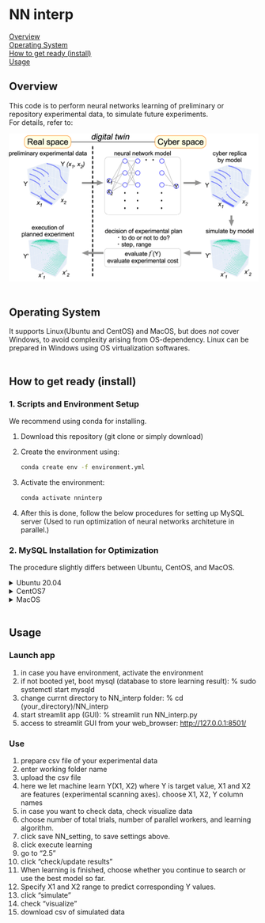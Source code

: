 # NN interp

[Overview](#overview)  
[Operating System](#operating-system)  
[How to get ready (install)](#how-to-get-ready-install)  
[Usage](#usage)  

## Overview
This code is to perform neural networks learning of preliminary or repository experimental data, to simulate future experiments.  
For details, refer to:

![gif](overview.gif)
<br />
<br />

## Operating System
It supports Linux(Ubuntu and CentOS) and MacOS, but does _not_ cover Windows, to avoid complexity arising from OS-dependency.  Linux can be prepared in Windows using OS virtualization softwares.
<br />
<br />

## How to get ready (install)

### 1. Scripts and Environment Setup
We recommend using conda for installing.
1. Download this repository (git clone or simply 
download)
2. Create the environment using:
	```bash
	conda create env -f environment.yml
	```

3. Activate the environment:
	```bash
	conda activate nninterp
	```
4. After this is done, follow the below procedures for setting up MySQL server (Used to run optimization of neural networks architeture in parallel.)




### 2. MySQL Installation for Optimization
The procedure slightly differs between Ubuntu, CentOS, and MacOS.


<details><summary>Ubuntu 20.04</summary><div>

#### Installation
1. update apt just in case  
	% sudo apt update
2. check available package
	% apt-cache policy mysql-server
	suppose "8.0.22-0ubuntu0.20.04.2" is shown as Candidate:
3. simulate installation
	% apt-get install -s mysql-client=8.0.22-0ubuntu0.20.04.2
	% apt-get install -s mysql-community-server=8.0.22-0ubuntu0.20.04.2
	% apt-get install -s mysql-server=8.0.22-0ubuntu0.20.04.2
	if there is no error, let's install them
4. install
	% apt-get install mysql-client=8.0.22-0ubuntu0.20.04.2
	% apt-get install mysql-community-server=8.0.22-0ubuntu0.20.04.2
	% apt-get install mysql-server=8.0.22-0ubuntu0.20.04.2
#### Setup
1. set password for root
	% sudo mysql-secure_installation
	set your password
2. keep answering yes, until the script "mysql-secure_installation" ends
3. login to MySQL, using the password set above  
	% mysql -u root -p
4. create a database, called “NN_interp”
	mysql> CREATE DATABASE IF NOT EXISTS NN_interp;
5. create user, username: nn_user_1, password:nn_user_1_P  
	mysql> CREATE USER IF NOT EXISTS nn_user_1@localhost IDENTIFIED BY ‘nn_user_1_P’;
6. allow user to modify only database named “NN_interp”
	mysql> GRANT ALL PRIVILEGES ON NN_interp.* TO nn_user_1@localhost;
7. release memory
	mysql> FLUSH PRIVILEGES;
8. exit mysql_console
	mysql> exit;
9. make a configuration file “.my.cnf” for mysql, where username etc is written  
	at home folder.  Here we write password for user1 who is allowed to modify only NN_interp database.  From now on, config.ini will be referenced from executing python file of NN_interp, and you do not need to enter password each time.  You can modify the setting to make things safer.

	- at your home directory:  
	% vi .my.cnf
	[client]
	user = nn_user_1
	password = nn_user_1_P

	- at NN_interp folder:  
	modify config.ini if you change username and password

10. confine the accessibility of those files to the current user only
	% chmod 600 .my.cnf
	% chmod 600 NN_conf

11. check if mysql is booted  
	% systemctl status mysqld

    - in case it is not started:  
	% sudo systemctl start mysqld  
    - in case you want to stop mysql:  
	% sudo systemctl stop mysql  
</div></details>


<details><summary>CentOS7</summary><div> 

#### Installation
1. delete MariaDB, which is installed by default but may compete with MySQL  
	- make sure what MariaDB packages you have  
		```bash
		rpm -qa | grep aria
		```
	- remove MariDB-related things  
		```bash
		% yum remove mariadb-libs
		```
2.  enable access to repository for MySQL
	- download yum-repository, go to 
		http://dev.mysql.com/downloads/repo/yum/
		and choose RPM for “Red Hat Enterprise Linux 7”  
3. install the downloaded RPM  
	```bash
	yum localinstall   mysql80-community-release-el7-3.noarch.rpm
	```
4. install MySQL8.0  
	```bash
	yum install —enablerepo=mysql80-community mysql-community-server
	```

#### Setup
1. make sure the initial password for root  
	```bash
	cat /var/log/mysqld.log | grep password
	```
2. login to MySQL, using the initial password above  
	```bash
	mysql -u root -p
	```
3. change password in mysql_console (after logging in)
	```bash
	mysql> set password for root@localhost=‘new_password’;
	```
4. create a database, called “NN_interp”
	```bash
	mysql> CREATE DATABASE IF NOT EXISTS NN_interp;
	```
5. create user, username: nn_user_1, password:nn_user_1_P  
	```bash
	mysql> CREATE USER IF NOT EXISTS nn_user_1@localhost IDENTIFIED BY ‘nn_user_1_P’;
	```
6. allow user to modify only database named “NN_interp”
	```bash
	mysql> GRANT ALL PRIVILEGES ON NN_interp.* TO nn_user_1@localhost;
	```
7. release memory
	```bash
	mysql> FLUSH PRIVILEGES;
	```
8. exit mysql_console
	```bash
	mysql> exit;
	```
9. make a configuration file “.my.cnf” for mysql, where username etc is written  
	at home folder.  Here we write password for user1 who is allowed to modify only NN_interp database.  From now on, config.ini will be referenced from executing python file of NN_interp, and you do not need to enter password each time.  You can modify the setting to make things safer.

	- at your home directory:  
		```bash
		vi .my.cnf
		```
		[client]  
		user = nn_user_1  
		password = nn_user_1_P

	- at NN_interp folder:  
		modify config.ini if you change username and password

10. confine the accessibility of those files to the current user only
	```bash
	chmod 600 .my.cnf
	chmod 600 NN_conf
	```

11. check if mysql is booted  
	```bash
	systemctl status mysqld
	```

    - in case it is not started:  
		```bash
		sudo systemctl start mysqld
		```
    - in case you want to stop mysql:  
		```bash
		sudo systemctl stop mysql  
		```
</div></details>



<details><summary>MacOS</summary><div>

#### Installation
1. (In case it is not installed) install Homebrew, which helps installation of MySQL
	% /usr/bin/ruby -e "$(curl -fsSL https://raw.githubusercontent.com/Homebrew/install/master/install)"
2. Install MySQL using Homebrew
	% brew install mysql@8.0
3. set path for mysql
	% echo 'export PATH="/usr/local/opt/mysql@8.0/bin:$pATH"' >> ~/.bashrc
	in case you are using other shell, modify ".bashrc" to corresponding one
4. set path for mysql
	% source ~/.bashrc
	in case you are using other shell, modify ".bashrc" to corresponding one
#### Setup
1. set password for root
	% sudo mysql-secure_installation
	set your password
2. keep answering yes, until the script "mysql-secure_installation" ends
3. change password in mysql_console (after logging in)
	```bash
	mysql> set password for root@localhost=‘new_password’;
	```
4. create a database, called “NN_interp”
	```bash
	mysql> CREATE DATABASE IF NOT EXISTS NN_interp;
	```
5. create user, username: nn_user_1, password:nn_user_1_P  
	```bash
	mysql> CREATE USER IF NOT EXISTS nn_user_1@localhost IDENTIFIED BY ‘nn_user_1_P’;
	```
6. allow user to modify only database named “NN_interp”
	```bash
	mysql> GRANT ALL PRIVILEGES ON NN_interp.* TO nn_user_1@localhost;
	```
7. release memory
	```bash
	mysql> FLUSH PRIVILEGES;
	```
8. exit mysql_console
	```bash
	mysql> exit;
	```
9. make a configuration file “.my.cnf” for mysql, where username etc is written  
	at home folder.  Here we write password for user1 who is allowed to modify only NN_interp database.  From now on, config.ini will be referenced from executing python file of NN_interp, and you do not need to enter password each time.  You can modify the setting to make things safer.

	- at your home directory:  
		```bash
		vi .my.cnf
		```
		[client]  
		user = nn_user_1  
		password = nn_user_1_P

	- at NN_interp folder:  
		modify config.ini if you change username and password

10. confine the accessibility of those files to the current user only
	```bash
	chmod 600 .my.cnf
	chmod 600 NN_conf
	```

11. check if mysql is booted  
	```bash
	systemctl status mysqld
	```

    - in case it is not started:  
		```bash
		sudo systemctl start mysqld
		```
    - in case you want to stop mysql:  
		```bash
		sudo systemctl stop mysql  
		```

</div></details>




<br />


## Usage
### Launch app
  1. in case you have environment, activate the environment
  2. if not booted yet, boot mysql (database to store learning result):
	% sudo systemctl start mysqld
  3. change currnt directory to NN_interp folder:
	% cd (your_directory)/NN_interp
  4. start streamlit app (GUI):
	% streamlit run NN_interp.py
  5. access to streamlit GUI from your web_browser:
	http://127.0.0.1:8501/



### Use
  1. prepare csv file of your experimental data
  1. enter working folder name
  1. upload the csv file
  1. here we let machine learn Y(X1, X2)  where Y is target value, X1 and X2 are features (experimental scanning axes).  choose X1, X2, Y column names
  1. in case you want to check data, check visualize data
  2. choose number of total trials, number of parallel workers, and learning algorithm.
  2. click save NN_setting, to save settings above.
  2. click execute learning
  2. go to “2.5”
  2. click “check/update results”
  2.  When learning is finished, choose whether you continue to search or use the best model so far.
  3.  Specify X1 and X2 range to predict corresponding Y values.
  3.  click “simulate”
  3.  check “visualize”
  3.  download csv of simulated data


  





